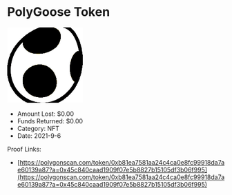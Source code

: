 # PolyGoose Token
![PolyGoose Token](/rektimages/PolyGoose-Token.png)
- Amount Lost: $0.00
- Funds Returned: $0.00
- Category: NFT
- Date: 2021-9-6



Proof Links:
- [https://polygonscan.com/token/0xb81ea7581aa24c4ca0e8fc99918da7ae60139a87?a=0x45c840caad1909f07e5b8827b15105df3b06f995](https://polygonscan.com/token/0xb81ea7581aa24c4ca0e8fc99918da7ae60139a87?a=0x45c840caad1909f07e5b8827b15105df3b06f995)


